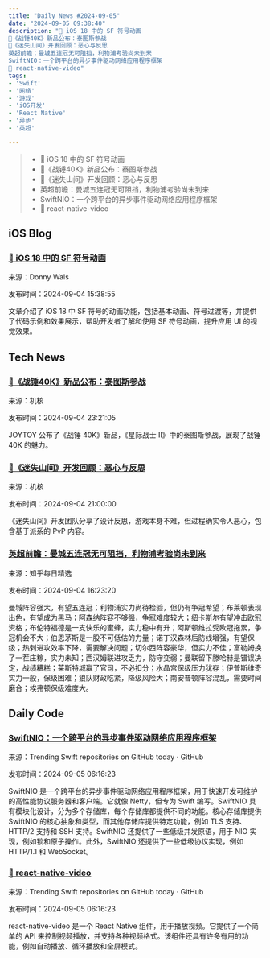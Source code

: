 ```yaml
---
title: "Daily News #2024-09-05"
date: "2024-09-05 09:38:40"
description: "🌟 iOS 18 中的 SF 符号动画
🚀《战锤40K》新品公布：泰图斯参战
🤔《迷失山间》开发回顾：恶心与反思
英超前瞻：曼城五连冠无可阻挡，利物浦考验尚未到来
SwiftNIO：一个跨平台的异步事件驱动网络应用程序框架
🎥 react-native-video"
tags: 
- 'Swift'
- '网络'
- '游戏'
- 'iOS开发'
- 'React Native'
- '异步'
- '英超'

---
```


> - 🌟 iOS 18 中的 SF 符号动画
> - 🚀《战锤40K》新品公布：泰图斯参战
> - 🤔《迷失山间》开发回顾：恶心与反思
> - 英超前瞻：曼城五连冠无可阻挡，利物浦考验尚未到来
> - SwiftNIO：一个跨平台的异步事件驱动网络应用程序框架
> - 🎥 react-native-video


## iOS Blog

### [🌟 iOS 18 中的 SF 符号动画](https://www.donnywals.com/animating-sf-symbols-on-ios-18/)

来源：Donny Wals

发布时间：2024-09-04 15:38:55

文章介绍了 iOS 18 中 SF 符号的动画功能，包括基本动画、符号过渡等，并提供了代码示例和效果展示，帮助开发者了解和使用 SF 符号动画，提升应用 UI 的视觉效果。

## Tech News

### [🚀《战锤40K》新品公布：泰图斯参战](https://www.gcores.com/articles/187725)

来源：机核

发布时间：2024-09-04 23:21:05

JOYTOY 公布了《战锤 40K》新品，《星际战士 II》中的泰图斯参战，展现了战锤 40K 的魅力。

### [🤔《迷失山间》开发回顾：恶心与反思](https://www.gcores.com/articles/187663)

来源：机核

发布时间：2024-09-04 21:00:00

《迷失山间》开发团队分享了设计反思，游戏本身不难，但过程确实令人恶心，包含基于派系的 PvP 内容。

### [英超前瞻：曼城五连冠无可阻挡，利物浦考验尚未到来](http://zhuanlan.zhihu.com/p/718161289?utm_campaign=rss&utm_medium=rss&utm_source=rss&utm_content=title)

来源：知乎每日精选

发布时间：2024-09-04 16:23:20

曼城阵容强大，有望五连冠；利物浦实力尚待检验，但仍有争冠希望；布莱顿表现出色，有望成为黑马；阿森纳阵容不够强，争冠难度较大；纽卡斯尔有望冲击欧冠资格；布伦特福德是一支快乐的蜜蜂，实力稳中有升；阿斯顿维拉受欧冠拖累，争冠机会不大；伯恩茅斯是一股不可低估的力量；诺丁汉森林后防线增强，有望保级；热刺进攻效率下降，需要解决问题；切尔西阵容豪华，但实力不佳；富勒姆换了一茬庄稼，实力未知；西汉姆联进攻乏力，防守变弱；曼联留下滕哈赫是错误决定，战绩糟糕；莱斯特城赢了官司，不必扣分；水晶宫保级压力犹存；伊普斯维奇实力一般，保级困难；狼队财政吃紧，降级风险大；南安普顿阵容混乱，需要时间磨合；埃弗顿保级难度大。

## Daily Code

### [SwiftNIO：一个跨平台的异步事件驱动网络应用程序框架](https://github.com/apple/swift-nio)

来源：Trending Swift repositories on GitHub today · GitHub

发布时间：2024-09-05 06:16:23

SwiftNIO 是一个跨平台的异步事件驱动网络应用程序框架，用于快速开发可维护的高性能协议服务器和客户端。它就像 Netty，但专为 Swift 编写。SwiftNIO 具有模块化设计，分为多个存储库，每个存储库都提供不同的功能。核心存储库提供 SwiftNIO 的核心抽象和类型，而其他存储库提供特定功能，例如 TLS 支持、HTTP/2 支持和 SSH 支持。SwiftNIO 还提供了一些低级并发原语，用于 NIO 实现，例如锁和原子操作。此外，SwiftNIO 还提供了一些低级协议实现，例如 HTTP/1.1 和 WebSocket。

### [🎥 react-native-video](https://github.com/TheWidlarzGroup/react-native-video)

来源：Trending Swift repositories on GitHub today · GitHub

发布时间：2024-09-05 06:16:23

react-native-video 是一个 React Native 组件，用于播放视频。它提供了一个简单的 API 来控制视频播放，并支持各种视频格式。该组件还具有许多有用的功能，例如自动播放、循环播放和全屏模式。
